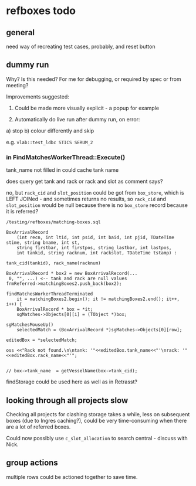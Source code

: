# refboxes todo

## general

need way of recreating test cases, probably, and reset button

## dummy run

Why? Is this needed? For me for debugging, or required by spec or from meeting?

Improvements suggested:

1) Could be made more visually explicit - a popup for example

2) Automatically do live run after dummy run, on error:

  a) stop
  b) colour differently and skip

e.g. `vlab::test_ldbc STICS SERUM_2`

### in FindMatchesWorkerThread::Execute()

tank_name not filled in
could cache tank name

does query get tank and rack or rack and slot as comment says?

no, but `rack_cid` and `slot_position` could be got from `box_store`, which is LEFT JOINed - and sometimes returns no results, so `rack_cid` and `slot_position` would be null
because there is no `box_store` record because it is referred?

`/testing/refboxes/matching-boxes.sql`

    BoxArrivalRecord
        (int recn, int ltid, int psid, int baid, int pjid, TDateTime stime, string bname, int st,
        string firstbar, int firstpos, string lastbar, int lastpos,
        int tankid, string racknum, int rackslot, TDateTime tstamp) :

    tank_cid(tankid), rack_name(racknum)

    BoxArrivalRecord * box2 = new BoxArrivalRecord(... 
     0, "", ...) <-- tank and rack are null values
    frmReferred->matchingBoxes2.push_back(box2);

    findMatchesWorkerThreadTerminated
        it = matchingBoxes2.begin(); it != matchingBoxes2.end(); it++, i++) {
        BoxArrivalRecord * box = *it;
        sgMatches->Objects[0][i] = (TObject *)box;

    sgMatchesMouseUp() 
        selectedMatch = (BoxArrivalRecord *)sgMatches->Objects[0][row];

    editedBox = *selectedMatch;

    oss <<"Rack not found.\n\ntank: '"<<editedBox.tank_name<<"'\nrack: '"<<editedBox.rack_name<<"'";


    // box->tank_name  = getVesselName(box->tank_cid);

findStorage could be used here as well as in Retrasst?


## looking through all projects slow

Checking all projects for clashing storage takes a while, less on subsequent boxes (due to Ingres caching?), could be very time-consuming when there are a lot of referred boxes. 

Could now possibly use `c_slot_allocation` to search central - discuss with Nick.

## group actions

multiple rows could be actioned together to save time.